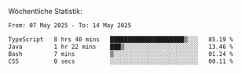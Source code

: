 
Wöchentliche Statistik:
<!--START_SECTION:waka-->

```txt
From: 07 May 2025 - To: 14 May 2025

TypeScript   8 hrs 40 mins   █████████████████████▒░░░   85.19 %
Java         1 hr 22 mins    ███▒░░░░░░░░░░░░░░░░░░░░░   13.46 %
Bash         7 mins          ▒░░░░░░░░░░░░░░░░░░░░░░░░   01.24 %
CSS          0 secs          ░░░░░░░░░░░░░░░░░░░░░░░░░   00.11 %
```

<!--END_SECTION:waka-->
